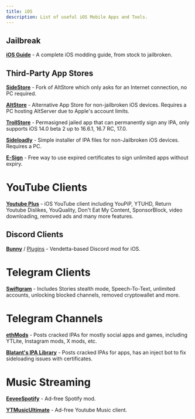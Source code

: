 ```yaml
---
title: iOS 
description: List of useful iOS Mobile Apps and Tools.
---
```


## Jailbreak

[**iOS Guide**](https://ios.cfw.guide/) - A complete iOS modding guide, from stock to jailbroken.  

## Third-Party App Stores
[**SideStore**](https://sidestore.io/) - Fork of AltStore which only asks for an Internet connection, no PC required.  

[**AltStore**](https://altstore.io/) - Alternative App Store for non-jailbroken iOS devices. Requires a PC hosting AltServer due to Apple's account limits.  

[**TrollStore**](https://ios.cfw.guide/installing-trollstore/) - Permasigned jailed app that can permanently sign any IPA, only supports iOS 14.0 beta 2 up to 16.6.1, 16.7 RC, 17.0.

[**Sideloadly**](https://sideloadly.io/) - Simple installer of IPA files for non-Jailbroken iOS devices. Requires a PC.  

[**E-Sign**](https://avieshek.wordpress.com/2024/06/11/how-to-sideload-on-ios/) - Free way to use expired certificates to sign unlimited apps without expiry.
# YouTube Clients
[**Youtube Plus**](https://github.com/dayanch96/YTLite) - iOS YouTube client including YouPiP, YTUHD, Return Youtube Dislikes, YouQuality, Don't Eat My Content, SponsorBlock, video downloading, removed ads and many more features.  

## Discord Clients
[**Bunny**](https://github.com/bunny-mod/BunnyTweak) / [Plugins](https://purple-eyez.github.io/Plugins-List/) - Vendetta-based Discord mod for iOS.

# Telegram Clients
[**Swiftgram**](https://apps.apple.com/app/swiftgram/id6471879502) - Includes Stories stealth mode, Speech-To-Text, unlimited accounts, unlocking blocked channels, removed cryptowallet and more.  

# Telegram Channels
[**ethMods**](https://t.me/ethMods) - Posts cracked IPAs for mostly social apps and games, including YTLite, Instagram mods, X mods, etc.

[**Blatant's IPA Library**](https://t.me/blatants) - Posts cracked IPAs for apps, has an inject bot to fix sideloading issues with certificates.

# Music Streaming
[**EeveeSpotify**](https://github.com/whoeevee/EeveeSpotify) - Ad-free Spotify mod.

[**YTMusicUltimate**](https://github.com/dayanch96/YTMusicUltimate) - Ad-free Youtube Music client.
